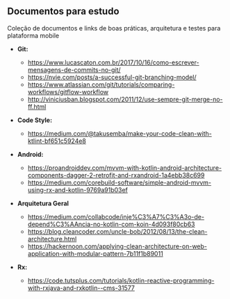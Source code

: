 ## Documentos para estudo
Coleção de documentos e links de boas práticas, arquitetura e testes para plataforma mobile

- **Git:**
  - https://www.lucascaton.com.br/2017/10/16/como-escrever-mensagens-de-commits-no-git/
  - https://nvie.com/posts/a-successful-git-branching-model/
  - https://www.atlassian.com/git/tutorials/comparing-workflows/gitflow-workflow
  - http://viniciusban.blogspot.com/2011/12/use-sempre-git-merge-no-ff.html
  
- **Code Style:**
  - https://medium.com/@takusemba/make-your-code-clean-with-ktlint-bf651c5924e8

- **Android:**
  - https://proandroiddev.com/mvvm-with-kotlin-android-architecture-components-dagger-2-retrofit-and-rxandroid-1a4ebb38c699
  - https://medium.com/corebuild-software/simple-android-mvvm-using-rx-and-kotlin-9769a91b03ef
  
- **Arquitetura Geral**
  - https://medium.com/collabcode/inje%C3%A7%C3%A3o-de-depend%C3%AAncia-no-kotlin-com-koin-4d093f80cb63
  - https://blog.cleancoder.com/uncle-bob/2012/08/13/the-clean-architecture.html
  - https://hackernoon.com/applying-clean-architecture-on-web-application-with-modular-pattern-7b11f1b89011
  
- **Rx:**
  - https://code.tutsplus.com/tutorials/kotlin-reactive-programming-with-rxjava-and-rxkotlin--cms-31577
  
